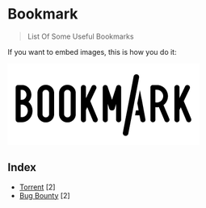 # Bookmark
> List Of Some Useful Bookmarks 

If you want to embed images, this is how you do it:

![Image of Yaktocat](https://github.com/RakeshKengale/Bookmark/blob/master/Images/Bookmark_Logo.png)

## Index
- [Torrent](https://github.com/RakeshKengale/Bookmark/blob/master/Index/Torrent.md) [2]
- [Bug Bounty](https://github.com/RakeshKengale/Bookmark/blob/master/Index/Bug_Bounty.md) [2]
